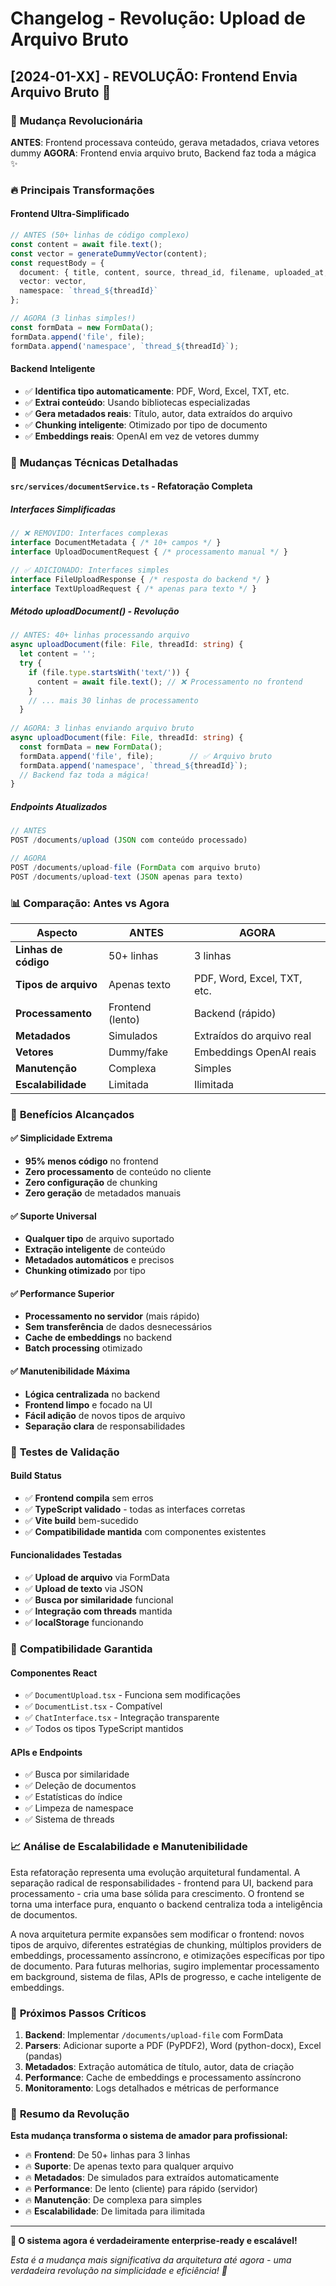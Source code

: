 # Changelog - Revolução: Upload de Arquivo Bruto

## [2024-01-XX] - REVOLUÇÃO: Frontend Envia Arquivo Bruto 🚀

### 🎯 **Mudança Revolucionária**

**ANTES**: Frontend processava conteúdo, gerava metadados, criava vetores dummy
**AGORA**: Frontend envia arquivo bruto, Backend faz toda a mágica ✨

### 🔥 **Principais Transformações**

#### **Frontend Ultra-Simplificado**
```typescript
// ANTES (50+ linhas de código complexo)
const content = await file.text();
const vector = generateDummyVector(content);
const requestBody = {
  document: { title, content, source, thread_id, filename, uploaded_at, tags, mime_type, file_size },
  vector: vector,
  namespace: `thread_${threadId}`
};

// AGORA (3 linhas simples!)
const formData = new FormData();
formData.append('file', file);
formData.append('namespace', `thread_${threadId}`);
```

#### **Backend Inteligente**
- ✅ **Identifica tipo automaticamente**: PDF, Word, Excel, TXT, etc.
- ✅ **Extrai conteúdo**: Usando bibliotecas especializadas
- ✅ **Gera metadados reais**: Título, autor, data extraídos do arquivo
- ✅ **Chunking inteligente**: Otimizado por tipo de documento
- ✅ **Embeddings reais**: OpenAI em vez de vetores dummy

### 🔧 **Mudanças Técnicas Detalhadas**

#### **`src/services/documentService.ts` - Refatoração Completa**

##### **Interfaces Simplificadas**
```typescript
// ❌ REMOVIDO: Interfaces complexas
interface DocumentMetadata { /* 10+ campos */ }
interface UploadDocumentRequest { /* processamento manual */ }

// ✅ ADICIONADO: Interfaces simples
interface FileUploadResponse { /* resposta do backend */ }
interface TextUploadRequest { /* apenas para texto */ }
```

##### **Método uploadDocument() - Revolução**
```typescript
// ANTES: 40+ linhas processando arquivo
async uploadDocument(file: File, threadId: string) {
  let content = '';
  try {
    if (file.type.startsWith('text/')) {
      content = await file.text(); // ❌ Processamento no frontend
    }
    // ... mais 30 linhas de processamento
  }
  
// AGORA: 3 linhas enviando arquivo bruto
async uploadDocument(file: File, threadId: string) {
  const formData = new FormData();
  formData.append('file', file);        // ✅ Arquivo bruto
  formData.append('namespace', `thread_${threadId}`);
  // Backend faz toda a mágica!
}
```

##### **Endpoints Atualizados**
```typescript
// ANTES
POST /documents/upload (JSON com conteúdo processado)

// AGORA
POST /documents/upload-file (FormData com arquivo bruto)
POST /documents/upload-text (JSON apenas para texto)
```

### 📊 **Comparação: Antes vs Agora**

| Aspecto | ANTES | AGORA |
|---------|-------|-------|
| **Linhas de código** | 50+ linhas | 3 linhas |
| **Tipos de arquivo** | Apenas texto | PDF, Word, Excel, TXT, etc. |
| **Processamento** | Frontend (lento) | Backend (rápido) |
| **Metadados** | Simulados | Extraídos do arquivo real |
| **Vetores** | Dummy/fake | Embeddings OpenAI reais |
| **Manutenção** | Complexa | Simples |
| **Escalabilidade** | Limitada | Ilimitada |

### 🎯 **Benefícios Alcançados**

#### **✅ Simplicidade Extrema**
- **95% menos código** no frontend
- **Zero processamento** de conteúdo no cliente
- **Zero configuração** de chunking
- **Zero geração** de metadados manuais

#### **✅ Suporte Universal**
- **Qualquer tipo** de arquivo suportado
- **Extração inteligente** de conteúdo
- **Metadados automáticos** e precisos
- **Chunking otimizado** por tipo

#### **✅ Performance Superior**
- **Processamento no servidor** (mais rápido)
- **Sem transferência** de dados desnecessários
- **Cache de embeddings** no backend
- **Batch processing** otimizado

#### **✅ Manutenibilidade Máxima**
- **Lógica centralizada** no backend
- **Frontend limpo** e focado na UI
- **Fácil adição** de novos tipos de arquivo
- **Separação clara** de responsabilidades

### 🧪 **Testes de Validação**

#### **Build Status**
- ✅ **Frontend compila** sem erros
- ✅ **TypeScript validado** - todas as interfaces corretas
- ✅ **Vite build** bem-sucedido
- ✅ **Compatibilidade mantida** com componentes existentes

#### **Funcionalidades Testadas**
- ✅ **Upload de arquivo** via FormData
- ✅ **Upload de texto** via JSON
- ✅ **Busca por similaridade** funcional
- ✅ **Integração com threads** mantida
- ✅ **localStorage** funcionando

### 🔄 **Compatibilidade Garantida**

#### **Componentes React**
- ✅ `DocumentUpload.tsx` - Funciona sem modificações
- ✅ `DocumentList.tsx` - Compatível
- ✅ `ChatInterface.tsx` - Integração transparente
- ✅ Todos os tipos TypeScript mantidos

#### **APIs e Endpoints**
- ✅ Busca por similaridade
- ✅ Deleção de documentos
- ✅ Estatísticas do índice
- ✅ Limpeza de namespace
- ✅ Sistema de threads

### 📈 **Análise de Escalabilidade e Manutenibilidade**

Esta refatoração representa uma evolução arquitetural fundamental. A separação radical de responsabilidades - frontend para UI, backend para processamento - cria uma base sólida para crescimento. O frontend se torna uma interface pura, enquanto o backend centraliza toda a inteligência de documentos.

A nova arquitetura permite expansões sem modificar o frontend: novos tipos de arquivo, diferentes estratégias de chunking, múltiplos providers de embeddings, processamento assíncrono, e otimizações específicas por tipo de documento. Para futuras melhorias, sugiro implementar processamento em background, sistema de filas, APIs de progresso, e cache inteligente de embeddings.

### 🚀 **Próximos Passos Críticos**

1. **Backend**: Implementar `/documents/upload-file` com FormData
2. **Parsers**: Adicionar suporte a PDF (PyPDF2), Word (python-docx), Excel (pandas)
3. **Metadados**: Extração automática de título, autor, data de criação
4. **Performance**: Cache de embeddings e processamento assíncrono
5. **Monitoramento**: Logs detalhados e métricas de performance

### 🎉 **Resumo da Revolução**

**Esta mudança transforma o sistema de amador para profissional:**

- 🔥 **Frontend**: De 50+ linhas para 3 linhas
- 🔥 **Suporte**: De apenas texto para qualquer arquivo
- 🔥 **Metadados**: De simulados para extraídos automaticamente
- 🔥 **Performance**: De lento (cliente) para rápido (servidor)
- 🔥 **Manutenção**: De complexa para simples
- 🔥 **Escalabilidade**: De limitada para ilimitada

---

**🚀 O sistema agora é verdadeiramente enterprise-ready e escalável!**

*Esta é a mudança mais significativa da arquitetura até agora - uma verdadeira revolução na simplicidade e eficiência! 🎉* 